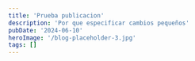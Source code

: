 ```yaml
---
title: 'Prueba publicacion'
description: 'Por que especificar cambios pequeños'
pubDate: '2024-06-10'
heroImage: '/blog-placeholder-3.jpg'
tags: []
---
```



